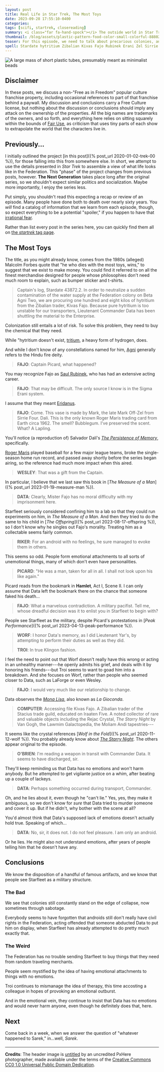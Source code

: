 ```yaml
---
layout: post
title: Real Life in Star Trek, The Most Toys
date: 2023-09-28 17:55:10-0400
categories:
tags: [scifi, startrek, closereading]
summary: <i class="far fa-hand-spock"></i> The outside world in Star Trek
thumbnail: /blog/assets/plastic-pattern-food-color-small-colorful-888029-pxhere.com.png
teaser: For this episode, we need to talk about precarious colonies, android rights, ill-defined emotions, trying to make patients cry, and more.
spell: Stardate hytritium Zibalian Kivas Fajo Rubinek Erani Zel Sirrie Lapling Starfleet Riker Worf Yar Troi LaForge Gioconda Iraaten Rejac Lawmim Galactopedia Moliam Andi Sarek PxHere Stacius
---
```


![A large mass of short plastic tubes, presumably meant as minimalist beads](/blog/assets/plastic-pattern-food-color-small-colorful-888029-pxhere.com.png "Quantity over quality, everyone.  You can have an arbitrarily large number of toys, if you broaden your definition of the term...")

## Disclaimer

In these posts, we discuss a non-"Free as in Freedom" popular culture franchise property, including occasional references to part of that franchise behind a paywall.  My discussion and conclusions carry a Free Culture license, but nothing about the discussion or conclusions should imply any attack on the ownership of the properties.  All the big names are trademarks of the owners, and so forth, and everything here relies on sitting squarely within the bounds of [Fair Use](https://en.wikipedia.org/wiki/Fair_use), as criticism that uses tiny parts of each show to extrapolate the world that the characters live in.

## Previously...

I initially outlined the project [in this post]({% post_url 2020-01-02-trek-00 %}), for those falling into this from somewhere else.  In short, we attempt to use the details presented in *Star Trek* to assemble a view of what life looks like in the Federation.  This "phase" of the project changes from previous posts, however.  **The Next Generation** takes place long after the original series, so we shouldn't expect similar politics and socialization.  Maybe more importantly, I enjoy the series less.

Put simply, you shouldn't read this expecting a recap or review of an episode.  Many people have done both to death over nearly sixty years.  You *will* find a catalog of information that we learn from each episode, though, so expect everything to be a potential "spoiler," if you happen to have that [irrational fear](https://www.theguardian.com/books/booksblog/2011/aug/17/spoilers-enhance-enjoyment-psychologists).

Rather than list every post in the series here, you can quickly find them all on [the *startrek* tag page](/blog/tag/startrek/).

## The Most Toys

The title, as you might already know, comes from the 1980s (alleged) Malcolm Forbes quote that "he who dies with the most toys, wins," to suggest that we exist to make money.  You could find it referred to on all the finest merchandise designed for people whose philosophies don't need much room to explain, such as bumper sticker and t-shirts.

 > Captain's log, Stardate 43872.2. In order to neutralize a sudden contamination of the water supply at the Federation colony on Beta Agni Two, we are procuring one hundred and eight kilos of hytritium from the Zibalian trader, Kivas Fajo. Because pure hytritium is too unstable for our transporters, Lieutenant Commander Data has been shuttling the material to the Enterprise.

Colonization still entails a lot of risk.   To solve this problem, they need to buy the chemical that they need.

While "hytritium doesn't exist, [tritium](https://en.wikipedia.org/wiki/Tritium), a heavy form of hydrogen, does.

And while I don't know of any constellations named for him, [Agni](https://en.wikipedia.org/wiki/Agni) generally refers to the Hindu fire deity.

 > **FAJO**: Captain Picard, what happened?

You may recognize Fajo as [Saul Rubinek](https://en.wikipedia.org/wiki/Saul_Rubinek), who has had an extensive acting career.

 > **FAJO**: That may be difficult. The only source I know is in the Sigma Erani system.

I assume that they meant [Eridanus](https://en.wikipedia.org/wiki/Eridanus_%28constellation%29).

 > **FAJO**: Come. This vase is made by Mark, the late Mark Off-Zel from Sirrie Four. Dali. This is the only known Roger Maris trading card from Earth circa 1962. The smell? Bubblegum. I've preserved the scent. What? A Lapling.

You'll notice (a reproduction of) Salvador Dalí's [*The Persistence of Memory*](https://en.wikipedia.org/wiki/The_Persistence_of_Memory), specifically.

[Roger Maris](https://en.wikipedia.org/wiki/Roger_Maris) played baseball for a few major league teams, broke the single-season home run record, and passed away shortly before the series began airing, so the reference had much more impact when this aired.

 > **WESLEY**: That was a gift from the Captain.

In particular, I believe that we last saw this book in [*The Measure of a Man*]({% post_url 2023-01-19-measure-man %}).

 > **DATA**: Clearly, Mister Fajo has no moral difficulty with my imprisonment here.

Starfleet seriously considered confining him to a lab so that they could run experiments on him, in *The Measure of a Man*.  And then they tried to do the same to his child in [*The Offspring*]({% post_url 2023-08-17-offspring %}), so I don't know why he singles out Fajo's morality.  Treating him as a collectable seems fairly common.

 > **RIKER**: For an android with no feelings, he sure managed to evoke them in others.

This seems so odd.  People form emotional attachments to all sorts of unemotional things, many of which don't even have personalities.

 > **PICARD**: "He was a man, taken for all in all. I shall not look upon his like again."

Picard reads from the bookmark in **Hamlet**, Act I, Scene II.  I can only assume that Data left the bookmark there on the chance that someone faked his death...

 > **FAJO**: What a marvelous contradiction. A military pacifist. Tell me, whose dreadful decision was it to enlist you in Starfleet to begin with?

People see Starfleet as the military, despite Picard's protestations in [*Peak Performance*]({% post_url 2023-04-13-peak-performance %}).

 > **WORF**: I honor Data's memory, as I did Lieutenant Yar's, by attempting to perform their duties as well as they did.
 >
 > **TROI**: In true Klingon fashion.

I feel the need to point out that Worf doesn't really have this wrong or acting in an unhealthy manner---he openly admits his grief, and deals with it by honoring his friends---but Troi seems to want to goad him into a breakdown.  And she focuses on Worf, rather than people who seemed closer to Data, such as LaForge or even Wesley.

 > **FAJO**: I would very much like our relationship to change.

Data observes the [*Mona Lisa*](https://en.wikipedia.org/wiki/Mona_Lisa), also known as *La Gioconda*.

 > **COMPUTER**: Accessing file Kivas Fajo. A Zibalian trader of the Stacius trade guild, educated on Iraaten Five. A noted collector of rare and valuable objects including the Rejac Crystal, *The Starry Night* by Van Gogh, the Lawmim Galactopedia, the Moliam Andi tapestries---

It seems like the crystal references [*Wolf in the Fold*]({% post_url 2020-11-12-wolf %}).  You probably already know about [*The Starry Night*](https://en.wikipedia.org/wiki/The_Starry_Night).  The others appear original to the episode.

 > **O'BRIEN**: I'm reading a weapon in transit with Commander Data. It seems to have discharged, sir.

They'll keep reminding us that Data has no emotions and won't harm anybody.  But he attempted to get vigilante justice on a whim, after beating up a couple of lackeys.

 > **DATA**: Perhaps something occurred during transport, Commander.

Oh, and he lies about it, even though he "can't lie."  Yes, yes, they make it ambiguous, so we don't know for *sure* that Data tried to murder someone and cover it up.  But if he didn't, why bother with the scene at all?

You'd almost think that Data's supposed lack of emotions doesn't actually hold true.  Speaking of which...

 > **DATA**: No, sir, it does not. I do not feel pleasure. I am only an android.

Or he lies.  He might also not understand emotions, after years of people telling him that he doesn't have any.

## Conclusions

We know the disposition of a handful of famous artifacts, and we know that people see Starfleet as a military structure.

### The Bad

We see that colonies still constantly stand on the edge of collapse, now sometimes through sabotage.

Everybody seems to have forgotten that androids still don't really have civil rights in the Federation, acting offended that someone abducted Data to put him on display, when Starfleet has already attempted to do pretty much exactly that.

### The Weird

The Federation has no trouble sending Starfleet to buy things that they need from random traveling merchants.

People seem mystified by the idea of having emotional attachments to things with no emotions.

Troi continues to mismanage the idea of therapy, this time accosting a colleague in hopes of provoking an emotional outburst.

And in the emotional vein, they continue to insist that Data has no emotions and would never harm anyone, even though he definitely does that, here.

## Next

Come back in a week, when we answer the question of "whatever happened to Sarek," in...well, *Sarek*.

#### <i class="far fa-hand-spock"></i>

* * *

**Credits**: The header image is [untitled](https://pxhere.com/en/photo/888029) by an uncredited PxHere photographer, made available under the terms of the [Creative Commons CC0 1.0 Universal Public Domain Dedication](https://creativecommons.org/publicdomain/zero/1.0/).
